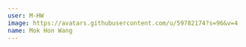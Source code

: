 ```yaml
---
user: M-HW
image: https://avatars.githubusercontent.com/u/59782174?s=96&v=4
name: Mok Hon Wang
---
```

